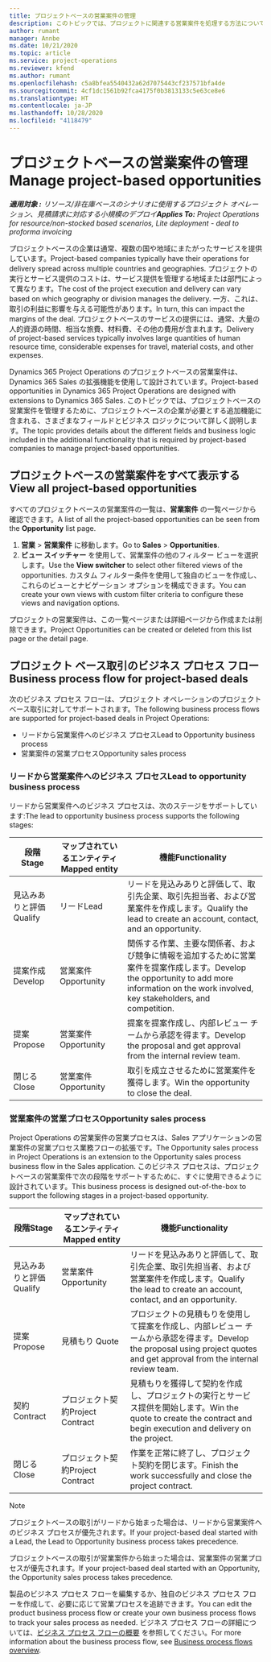 ```yaml
---
title: プロジェクトベースの営業案件の管理
description: このトピックでは、プロジェクトに関連する営業案件を処理する方法について説明します。
author: rumant
manager: Annbe
ms.date: 10/21/2020
ms.topic: article
ms.service: project-operations
ms.reviewer: kfend
ms.author: rumant
ms.openlocfilehash: c5a8bfea5540432a62d7075443cf237571bfa4de
ms.sourcegitcommit: 4cf1dc1561b92fca4175f0b3813133c5e63ce8e6
ms.translationtype: HT
ms.contentlocale: ja-JP
ms.lasthandoff: 10/28/2020
ms.locfileid: "4118479"
---
```

# <a name="manage-project-based-opportunities"></a><span data-ttu-id="45fc7-103">プロジェクトベースの営業案件の管理</span><span class="sxs-lookup"><span data-stu-id="45fc7-103">Manage project-based opportunities</span></span>

<span data-ttu-id="45fc7-104">_**適用対象 :** リソース/非在庫ベースのシナリオに使用するプロジェクト オペレーション、見積請求に対応する小規模のデプロイ_</span><span class="sxs-lookup"><span data-stu-id="45fc7-104">_**Applies To:** Project Operations for resource/non-stocked based scenarios, Lite deployment - deal to proforma invoicing_</span></span>

<span data-ttu-id="45fc7-105">プロジェクトベースの企業は通常、複数の国や地域にまたがったサービスを提供しています。</span><span class="sxs-lookup"><span data-stu-id="45fc7-105">Project-based companies typically have their operations for delivery spread across multiple countries and geographies.</span></span> <span data-ttu-id="45fc7-106">プロジェクトの実行とサービス提供のコストは、サービス提供を管理する地域または部門によって異なります。</span><span class="sxs-lookup"><span data-stu-id="45fc7-106">The cost of the project execution and delivery can vary  based on which geography or division manages the delivery.</span></span> <span data-ttu-id="45fc7-107">一方、これは、取引の利益に影響を与える可能性があります。</span><span class="sxs-lookup"><span data-stu-id="45fc7-107">In turn, this can impact the margins of the deal.</span></span> <span data-ttu-id="45fc7-108">プロジェクトベースのサービスの提供には、通常、大量の人的資源の時間、相当な旅費、材料費、その他の費用が含まれます。</span><span class="sxs-lookup"><span data-stu-id="45fc7-108">Delivery of project-based services typically involves large quantities of human resource time, considerable expenses for travel, material costs, and other expenses.</span></span>

<span data-ttu-id="45fc7-109">Dynamics 365 Project Operations のプロジェクトベースの営業案件は、Dynamics 365 Sales の拡張機能を使用して設計されています。</span><span class="sxs-lookup"><span data-stu-id="45fc7-109">Project-based opportunities in Dynamics 365 Project Operations are designed with extensions to Dynamics 365 Sales.</span></span> <span data-ttu-id="45fc7-110">このトピックでは、プロジェクトベースの営業案件を管理するために、プロジェクトベースの企業が必要とする追加機能に含まれる、さまざまなフィールドとビジネス ロジックについて詳しく説明します。</span><span class="sxs-lookup"><span data-stu-id="45fc7-110">The topic provides details about the different fields and business logic included in the additional functionality that is required by project-based companies to manage project-based opportunities.</span></span>

## <a name="view-all-project-based-opportunities"></a><span data-ttu-id="45fc7-111">プロジェクトベースの営業案件をすべて表示する</span><span class="sxs-lookup"><span data-stu-id="45fc7-111">View all project-based opportunities</span></span>

<span data-ttu-id="45fc7-112">すべてのプロジェクトベースの営業案件の一覧は、**営業案件** の一覧ページから確認できます。</span><span class="sxs-lookup"><span data-stu-id="45fc7-112">A list of all the project-based opportunities can be seen from the **Opportunity** list page.</span></span> 

1. <span data-ttu-id="45fc7-113">**営業** > **営業案件** に移動します。</span><span class="sxs-lookup"><span data-stu-id="45fc7-113">Go to **Sales** > **Opportunities**.</span></span>
2. <span data-ttu-id="45fc7-114">**ビュー スイッチャー** を使用して、営業案件の他のフィルター ビューを選択します。</span><span class="sxs-lookup"><span data-stu-id="45fc7-114">Use the **View switcher** to select other filtered views of the opportunities.</span></span> <span data-ttu-id="45fc7-115">カスタム フィルター条件を使用して独自のビューを作成し、これらのビューとナビゲーション オプションを構成できます。</span><span class="sxs-lookup"><span data-stu-id="45fc7-115">You can create your own views with custom filter criteria to configure these views and navigation options.</span></span>

<span data-ttu-id="45fc7-116">プロジェクトの営業案件は、この一覧ページまたは詳細ページから作成または削除できます。</span><span class="sxs-lookup"><span data-stu-id="45fc7-116">Project Opportunities can be created or deleted from this list page or the detail page.</span></span>

## <a name="business-process-flow-for-project-based-deals"></a><span data-ttu-id="45fc7-117">プロジェクト ベース取引のビジネス プロセス フロー</span><span class="sxs-lookup"><span data-stu-id="45fc7-117">Business process flow for project-based deals</span></span>

<span data-ttu-id="45fc7-118">次のビジネス プロセス フローは、プロジェクト オペレーションのプロジェクト ベース取引に対してサポートされます。</span><span class="sxs-lookup"><span data-stu-id="45fc7-118">The following business process flows are supported for project-based deals in Project Operations:</span></span>

- <span data-ttu-id="45fc7-119">リードから営業案件へのビジネス プロセス</span><span class="sxs-lookup"><span data-stu-id="45fc7-119">Lead to Opportunity business process</span></span>
- <span data-ttu-id="45fc7-120">営業案件の営業プロセス</span><span class="sxs-lookup"><span data-stu-id="45fc7-120">Opportunity sales process</span></span>

### <a name="lead-to-opportunity-business-process"></a><span data-ttu-id="45fc7-121">リードから営業案件へのビジネス プロセス</span><span class="sxs-lookup"><span data-stu-id="45fc7-121">Lead to opportunity business process</span></span> 
<span data-ttu-id="45fc7-122">リードから営業案件へのビジネス プロセスは、次のステージをサポートしています:</span><span class="sxs-lookup"><span data-stu-id="45fc7-122">The lead to opportunity business process supports the following stages:</span></span>

| <span data-ttu-id="45fc7-123">段階</span><span class="sxs-lookup"><span data-stu-id="45fc7-123">Stage</span></span> | <span data-ttu-id="45fc7-124">マップされているエンティティ</span><span class="sxs-lookup"><span data-stu-id="45fc7-124">Mapped entity</span></span> | <span data-ttu-id="45fc7-125">機能</span><span class="sxs-lookup"><span data-stu-id="45fc7-125">Functionality</span></span> |
| --- | --- | --- |
| <span data-ttu-id="45fc7-126">見込みありと評価</span><span class="sxs-lookup"><span data-stu-id="45fc7-126">Qualify</span></span> | <span data-ttu-id="45fc7-127">​​リード</span><span class="sxs-lookup"><span data-stu-id="45fc7-127">Lead</span></span> | <span data-ttu-id="45fc7-128">リードを見込みありと評価して、取引先企業、取引先担当者、および営業案件を作成します。</span><span class="sxs-lookup"><span data-stu-id="45fc7-128">Qualify the lead to create an account, contact, and an opportunity.</span></span> |
| <span data-ttu-id="45fc7-129">提案作成</span><span class="sxs-lookup"><span data-stu-id="45fc7-129">Develop</span></span> | <span data-ttu-id="45fc7-130">営業案件​​</span><span class="sxs-lookup"><span data-stu-id="45fc7-130">Opportunity</span></span> | <span data-ttu-id="45fc7-131">関係する作業、主要な関係者、および競争に情報を追加するために営業案件を提案作成します。</span><span class="sxs-lookup"><span data-stu-id="45fc7-131">Develop the opportunity to add more information on the work involved, key stakeholders, and competition.</span></span> |
| <span data-ttu-id="45fc7-132">提案</span><span class="sxs-lookup"><span data-stu-id="45fc7-132">Propose</span></span> | <span data-ttu-id="45fc7-133">営業案件​​</span><span class="sxs-lookup"><span data-stu-id="45fc7-133">Opportunity</span></span> | <span data-ttu-id="45fc7-134">提案を提案作成し、内部レビュー チームから承認を得ます。</span><span class="sxs-lookup"><span data-stu-id="45fc7-134">Develop the proposal and get approval from the internal review team.</span></span> |
| <span data-ttu-id="45fc7-135">閉じる​​</span><span class="sxs-lookup"><span data-stu-id="45fc7-135">Close</span></span> | <span data-ttu-id="45fc7-136">営業案件​​</span><span class="sxs-lookup"><span data-stu-id="45fc7-136">Opportunity</span></span> | <span data-ttu-id="45fc7-137">取引を成立させるために営業案件を獲得します。</span><span class="sxs-lookup"><span data-stu-id="45fc7-137">Win the opportunity to close the deal.</span></span> |

### <a name="opportunity-sales-process"></a><span data-ttu-id="45fc7-138">営業案件の営業プロセス</span><span class="sxs-lookup"><span data-stu-id="45fc7-138">Opportunity sales process</span></span>
<span data-ttu-id="45fc7-139">Project Operations の営業案件の営業プロセスは、Sales アプリケーションの営業案件の営業プロセス業務フローの拡張です。</span><span class="sxs-lookup"><span data-stu-id="45fc7-139">The Opportunity sales process in Project Operations is an extension to the Opportunity sales process business flow in the Sales application.</span></span> <span data-ttu-id="45fc7-140">このビジネス プロセスは、プロジェクトベースの営業案件で次の段階をサポートするために、すぐに使用できるように設計されています。</span><span class="sxs-lookup"><span data-stu-id="45fc7-140">This business process is designed out-of-the-box to support the following stages in a project-based opportunity.</span></span>

| <span data-ttu-id="45fc7-141">段階</span><span class="sxs-lookup"><span data-stu-id="45fc7-141">Stage</span></span> | <span data-ttu-id="45fc7-142">マップされているエンティティ</span><span class="sxs-lookup"><span data-stu-id="45fc7-142">Mapped entity</span></span> | <span data-ttu-id="45fc7-143">機能</span><span class="sxs-lookup"><span data-stu-id="45fc7-143">Functionality</span></span> |
| --- | --- | --- |
| <span data-ttu-id="45fc7-144">見込みありと評価</span><span class="sxs-lookup"><span data-stu-id="45fc7-144">Qualify</span></span> | <span data-ttu-id="45fc7-145">営業案件​​</span><span class="sxs-lookup"><span data-stu-id="45fc7-145">Opportunity</span></span> | <span data-ttu-id="45fc7-146">リードを見込みありと評価して、取引先企業、取引先担当者、および営業案件を作成します。</span><span class="sxs-lookup"><span data-stu-id="45fc7-146">Qualify the lead to create an account, contact, and an opportunity.</span></span> |
| <span data-ttu-id="45fc7-147">提案</span><span class="sxs-lookup"><span data-stu-id="45fc7-147">Propose</span></span> | <span data-ttu-id="45fc7-148">見積もり </span><span class="sxs-lookup"><span data-stu-id="45fc7-148">Quote</span></span> | <span data-ttu-id="45fc7-149">プロジェクトの見積もりを使用して提案を作成し、内部レビュー チームから承認を得ます。</span><span class="sxs-lookup"><span data-stu-id="45fc7-149">Develop the proposal using project quotes and get approval from the internal review team.</span></span> |
| <span data-ttu-id="45fc7-150">契約 </span><span class="sxs-lookup"><span data-stu-id="45fc7-150">Contract</span></span> | <span data-ttu-id="45fc7-151">プロジェクト契約</span><span class="sxs-lookup"><span data-stu-id="45fc7-151">Project Contract</span></span> | <span data-ttu-id="45fc7-152">見積もりを獲得して契約を作成し、プロジェクトの実行とサービス提供を開始します。</span><span class="sxs-lookup"><span data-stu-id="45fc7-152">Win the quote to create the contract and begin execution and delivery on the project.</span></span> |
| <span data-ttu-id="45fc7-153">閉じる​​</span><span class="sxs-lookup"><span data-stu-id="45fc7-153">Close</span></span> | <span data-ttu-id="45fc7-154">プロジェクト契約</span><span class="sxs-lookup"><span data-stu-id="45fc7-154">Project Contract</span></span> | <span data-ttu-id="45fc7-155">作業を正常に終了し、プロジェクト契約を閉じます。</span><span class="sxs-lookup"><span data-stu-id="45fc7-155">Finish the work successfully and close the project contract.</span></span> |

> [!NOTE]
> <span data-ttu-id="45fc7-156">プロジェクトベースの取引がリードから始まった場合は、リードから営業案件へのビジネス プロセスが優先されます。</span><span class="sxs-lookup"><span data-stu-id="45fc7-156">If your project-based deal started with a Lead, the Lead to Opportunity business process takes precedence.</span></span>
>
> <span data-ttu-id="45fc7-157">プロジェクトベースの取引が営業案件から始まった場合は、営業案件の営業プロセスが優先されます。</span><span class="sxs-lookup"><span data-stu-id="45fc7-157">If your project-based deal started with an Opportunity, the Opportunity sales process takes precedence.</span></span>

<span data-ttu-id="45fc7-158">製品のビジネス プロセス フローを編集するか、独自のビジネス プロセス フローを作成して、必要に応じて営業プロセスを追跡できます。</span><span class="sxs-lookup"><span data-stu-id="45fc7-158">You can edit the product business process flow or create your own business process flows to track your sales process as needed.</span></span> <span data-ttu-id="45fc7-159">ビジネス プロセス フローの詳細については、[ビジネス プロセス フローの概要](https://docs.microsoft.com/dynamics365/customerengagement/on-premises/customize/business-process-flows-overview) を参照してください。</span><span class="sxs-lookup"><span data-stu-id="45fc7-159">For more information about the business process flow, see [Business process flows overview](https://docs.microsoft.com/dynamics365/customerengagement/on-premises/customize/business-process-flows-overview).</span></span>

